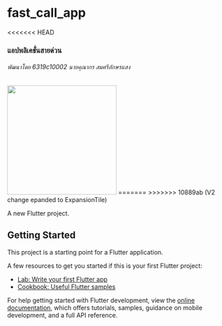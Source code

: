 # fast_call_app
<<<<<<< HEAD
### แอปพลิเคชั่นสายด่วน
###### พัฒนาโดย 6319c10002 นายคุณากร สมศรีอักษรแสง

<img src="https://i.ibb.co/y8BQBrj/fastapp.png" width="250">
=======
>>>>>>> 10889ab (V2 change epanded to ExpansionTile)

A new Flutter project.

## Getting Started

This project is a starting point for a Flutter application.

A few resources to get you started if this is your first Flutter project:

- [Lab: Write your first Flutter app](https://docs.flutter.dev/get-started/codelab)
- [Cookbook: Useful Flutter samples](https://docs.flutter.dev/cookbook)

For help getting started with Flutter development, view the
[online documentation](https://docs.flutter.dev/), which offers tutorials,
samples, guidance on mobile development, and a full API reference.
